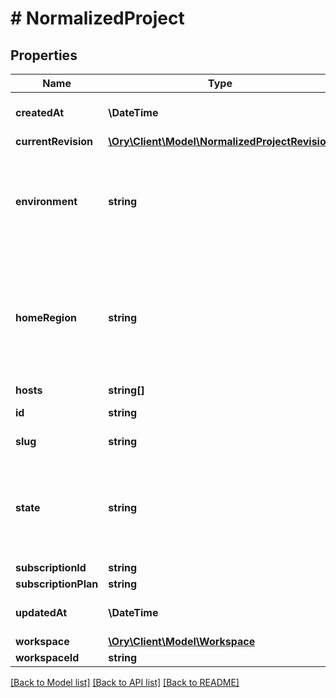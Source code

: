 # # NormalizedProject

## Properties

Name | Type | Description | Notes
------------ | ------------- | ------------- | -------------
**createdAt** | **\DateTime** | The Project&#39;s Creation Date | [readonly]
**currentRevision** | [**\Ory\Client\Model\NormalizedProjectRevision**](NormalizedProjectRevision.md) |  |
**environment** | **string** | The environment of the project. prod Production stage Staging dev Development |
**homeRegion** | **string** | The project&#39;s data home region. eu-central EUCentral us-east USEast us-west USWest global Global | [readonly]
**hosts** | **string[]** |  |
**id** | **string** | The project&#39;s ID. | [readonly]
**slug** | **string** | The project&#39;s slug | [readonly]
**state** | **string** | The state of the project. running Running halted Halted deleted Deleted | [readonly]
**subscriptionId** | **string** |  | [optional]
**subscriptionPlan** | **string** |  | [optional]
**updatedAt** | **\DateTime** | Last Time Project was Updated | [readonly]
**workspace** | [**\Ory\Client\Model\Workspace**](Workspace.md) |  | [optional]
**workspaceId** | **string** |  |

[[Back to Model list]](../../README.md#models) [[Back to API list]](../../README.md#endpoints) [[Back to README]](../../README.md)
